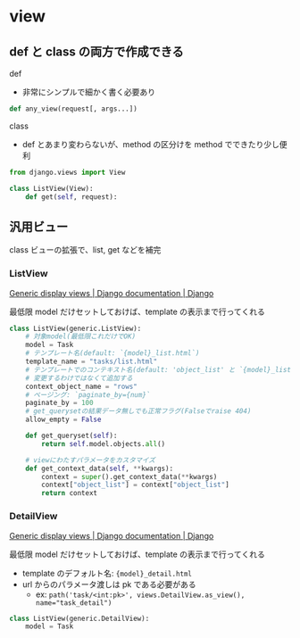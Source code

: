 # view

## def と class の両方で作成できる

def

- 非常にシンプルで細かく書く必要あり

```py
def any_view(request[, args...])
```

class

- def とあまり変わらないが、method の区分けを method でできたり少し便利

```py
from django.views import View

class ListView(View):
    def get(self, request):
```

## 汎用ビュー

class ビューの拡張で、list, get などを補完

### ListView

[Generic display views \| Django documentation \| Django](https://docs.djangoproject.com/en/3.1/ref/class-based-views/generic-display/#listview)

最低限 model だけセットしておけば、template の表示まで行ってくれる

```py
class ListView(generic.ListView):
    # 対象model(最低限これだけでOK)
    model = Task
    # テンプレート名(default: `{model}_list.html`)
    template_name = "tasks/list.html"
    # テンプレートでのコンテキスト名(default: 'object_list' と `{model}_list`)
    # 変更するわけではなくて追加する
    context_object_name = "rows"
    # ページング: `paginate_by={num}`
    paginate_by = 100
    # get_querysetの結果データ無しでも正常フラグ(Falseでraise 404)
    allow_empty = False

    def get_queryset(self):
        return self.model.objects.all()

    # viewにわたすパラメータをカスタマイズ
    def get_context_data(self, **kwargs):
        context = super().get_context_data(**kwargs)
        context["object_list"] = context["object_list"]
        return context
```

### DetailView

[Generic display views \| Django documentation \| Django](https://docs.djangoproject.com/en/3.1/ref/class-based-views/generic-display/#listview)

最低限 model だけセットしておけば、template の表示まで行ってくれる

- template のデフォルト名: `{model}_detail.html`
- url からのパラメータ渡しは pk である必要がある
  - ex: `path('task/<int:pk>', views.DetailView.as_view(), name="task_detail")`

```py
class ListView(generic.DetailView):
    model = Task
```
